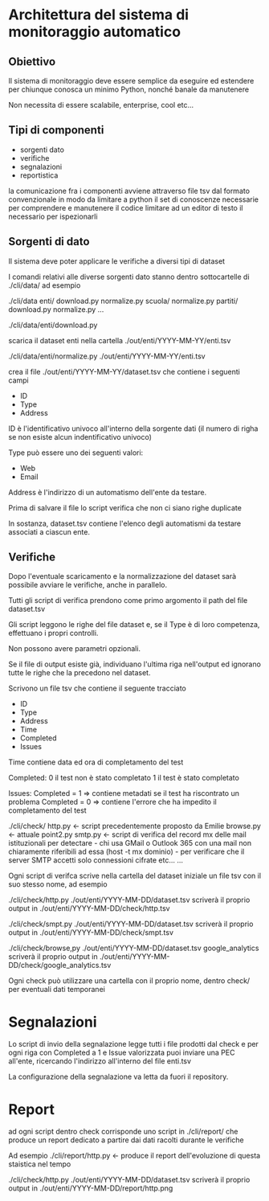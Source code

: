 # Architettura del sistema di monitoraggio automatico

## Obiettivo

Il sistema di monitoraggio deve essere semplice da eseguire ed estendere
per chiunque conosca un minimo Python, nonché banale da manutenere

Non necessita di essere scalabile, enterprise, cool etc...

## Tipi di componenti

- sorgenti dato
- verifiche
- segnalazioni 
- reportistica

la comunicazione fra i componenti avviene attraverso file tsv dal
formato convenzionale in modo da limitare a python il set di conoscenze
necessarie per comprendere e manutenere il codice limitare ad un editor
di testo il necessario per ispezionarli


## Sorgenti di dato

Il sistema deve poter applicare le verifiche a diversi tipi di dataset

I comandi relativi alle diverse sorgenti dato stanno dentro sottocartelle
di ./cli/data/ ad esempio

./cli/data
  enti/
    download.py
    normalize.py
  scuola/
    normalize.py
  partiti/
    download.py
    normalize.py
  ...
  
./cli/data/enti/download.py

scarica il dataset enti nella cartella ./out/enti/YYYY-MM-YY/enti.tsv

./cli/data/enti/normalize.py ./out/enti/YYYY-MM-YY/enti.tsv

crea il file ./out/enti/YYYY-MM-YY/dataset.tsv che contiene i seguenti campi
- ID
- Type
- Address

ID è l'identificativo univoco all'interno della sorgente dati 
(il numero di righa se non esiste alcun indentificativo univoco)

Type può essere uno dei seguenti valori:
- Web
- Email

Address è l'indirizzo di un automatismo dell'ente da testare.

Prima di salvare il file lo script verifica che non ci siano righe duplicate

In sostanza, dataset.tsv contiene l'elenco degli automatismi da testare
associati a ciascun ente.


## Verifiche

Dopo l'eventuale scaricamento e la normalizzazione del dataset sarà
possibile avviare le verifiche, anche in parallelo.

Tutti gli script di verifica prendono come primo argomento il path del
file dataset.tsv

Gli script leggono le righe del file dataset e, se il Type è di loro
competenza, effettuano i propri controlli.

Non possono avere parametri opzionali.

Se il file di output esiste già, individuano l'ultima riga nell'output
ed ignorano tutte le righe che la precedono nel dataset.

Scrivono un file tsv che contiene il seguente tracciato
- ID
- Type
- Address
- Time
- Completed
- Issues

Time contiene data ed ora di completamento del test

Completed: 0 il test non è stato completato 1 il test è stato completato

Issues: Completed = 1 => contiene metadati se il test ha riscontrato un problema
        Completed = 0 => contiene l'errore che ha impedito il completamento del test

./cli/check/
  http.py <- script precedentemente proposto da Emilie
  browse.py <- attuale point2.py
  smtp.py <- script di verifica del record mx delle mail istituzionali per detectare
             - chi usa GMail o Outlook 365 con una mail non chiaramente riferibili ad essa
               (host -t mx dominio)
             - per verificare che il server SMTP accetti solo connessioni
               cifrate etc...
  ...

Ogni script di verifca scrive nella cartella del dataset iniziale
un file tsv con il suo stesso nome, ad esempio

./cli/check/http.py ./out/enti/YYYY-MM-DD/dataset.tsv
scriverà il proprio output in ./out/enti/YYYY-MM-DD/check/http.tsv

./cli/check/smpt.py ./out/enti/YYYY-MM-DD/dataset.tsv
scriverà il proprio output in ./out/enti/YYYY-MM-DD/check/smpt.tsv

./cli/check/browse,py ./out/enti/YYYY-MM-DD/dataset.tsv google_analytics
scriverà il proprio output in ./out/enti/YYYY-MM-DD/check/google_analytics.tsv

Ogni check può utilizzare una cartella con il proprio nome, dentro
check/ per eventuali dati temporanei

# Segnalazioni

Lo script di invio della segnalazione legge tutti i file prodotti
dal check e per ogni riga con Completed a 1 e Issue valorizzata
puoi inviare una PEC all'ente, ricercando l'indirizzo all'interno del
file enti.tsv

La configurazione della segnalazione va letta da fuori il repository.

# Report

ad ogni script dentro check corrisponde uno script in ./cli/report/
che produce un report dedicato a partire dai dati racolti durante le
verifiche

Ad esempio
./cli/report/http.py <- produce il report dell'evoluzione di 
questa staistica nel tempo

./cli/check/http.py ./out/enti/YYYY-MM-DD/dataset.tsv
scriverà il proprio output in ./out/enti/YYYY-MM-DD/report/http.png

